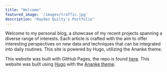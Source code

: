 ```yaml
---
title: "Welcome"
featured_image: '/images/traffic.jpg'
description: "Hayden Quilty's Portfolio"
---
```

Welcome to my personal blog, a showcase of my recent projects spanning a diverse range of interests. Each article is crafted with the aim to offer interesting perspectives on new data and techniques that can be integrated into daily routines. This site is powered by Hugo, utilizing the Ananke theme.

This website was built with GitHub Pages, the repo is found [here](https://github.com/Seabass1000/blog). This website was built using [Hugo](https://gohugo.io/about/) with the [Ananke theme](https://github.com/theNewDynamic/gohugo-theme-ananke).
